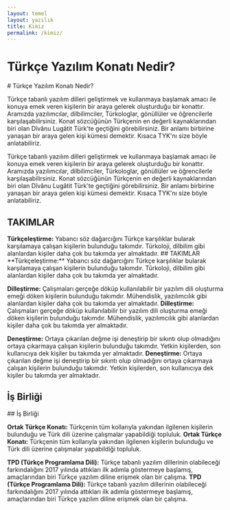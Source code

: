 ```yaml
---
layout: temel
layout: yazılık
title: Kimiz
permalink: /kimiz/
---
```


<h1>Türkçe Yazılım Konatı Nedir?</h1>
# Türkçe Yazılım Konatı Nedir?

<p>Türkçe tabanlı yazılım dilleri geliştirmek ve kullanmaya başlamak amacı ile konuya emek veren kişilerin bir araya gelerek oluşturduğu bir konattır. Aramızda yazılımcılar, dilbilimciler, Türkologlar, gönüllüler ve öğrencilerle karşılaşabilirsiniz. Konat sözcüğünün Türkçenin en değerli kaynaklarından biri olan Dîvânu Lugâtit Türk'te geçtiğini görebilirsiniz. Bir anlamı birbirine yanaşan bir araya gelen kişi kümesi demektir. Kısaca TYK'nı size böyle anlatabiliriz.</p>
Türkçe tabanlı yazılım dilleri geliştirmek ve kullanmaya başlamak amacı ile konuya emek veren kişilerin bir araya gelerek oluşturduğu bir konattır. Aramızda yazılımcılar, dilbilimciler, Türkologlar, gönüllüler ve öğrencilerle karşılaşabilirsiniz. Konat sözcüğünün Türkçenin en değerli kaynaklarından biri olan Dîvânu Lugâtit Türk'te geçtiğini görebilirsiniz. Bir anlamı birbirine yanaşan bir araya gelen kişi kümesi demektir. Kısaca TYK'nı size böyle anlatabiliriz.

<h2>TAKIMLAR</h2>
<b>Türkçeleştirme:</b> Yabancı söz dağarcığını Türkçe karşılıklar bularak karşılamaya çalışan kişilerin bulunduğu takımdır. Türkoloji, dilbilim gibi alanlardan kişiler daha çok bu takımda yer almaktadır.
## TAKIMLAR
**Türkçeleştirme:** Yabancı söz dağarcığını Türkçe karşılıklar bularak karşılamaya çalışan kişilerin bulunduğu takımdır. Türkoloji, dilbilim gibi alanlardan kişiler daha çok bu takımda yer almaktadır.

<b>Dilleştirme:</b> Çalışmaları gerçeğe döküp kullanılabilir bir yazılım dili oluşturma emeği döken kişilerin bulunduğu takımdır. Mühendislik, yazılımcılık gibi alanlardan kişiler daha çok bu takımda yer almaktadır.
**Dilleştirme:** Çalışmaları gerçeğe döküp kullanılabilir bir yazılım dili oluşturma emeği döken kişilerin bulunduğu takımdır. Mühendislik, yazılımcılık gibi alanlardan kişiler daha çok bu takımda yer almaktadır.

<b>Deneştirme:</b> Ortaya çıkarılan değme işi deneştirip bir sıkıntı olup olmadığını ortaya çıkarmaya çalışan kişilerin bulunduğu takımdır. Yetkin kişilerden, son kullanıcıya dek kişiler bu takımda yer almaktadır.
**Deneştirme:** Ortaya çıkarılan değme işi deneştirip bir sıkıntı olup olmadığını ortaya çıkarmaya çalışan kişilerin bulunduğu takımdır. Yetkin kişilerden, son kullanıcıya dek kişiler bu takımda yer almaktadır.

<h2>İş Birliği</h2>
## İş Birliği

<b>Ortak Türkçe Konatı:</b> Türkçenin tüm kollarıyla yakından ilgilenen kişilerin bulunduğu ve Türk dili üzerine çalışmalar yapabildiği topluluk.
**Ortak Türkçe Konatı:** Türkçenin tüm kollarıyla yakından ilgilenen kişilerin bulunduğu ve Türk dili üzerine çalışmalar yapabildiği topluluk.

<b>TPD (Türkçe Programlama Dili):</b> Türkçe tabanlı yazılım dillerinin olabileceği farkındalığını 2017 yılında attıkları ilk adımla göstermeye başlamış, amaçlarından biri Türkçe yazılım diline erişmek olan bir çalışma.
**TPD (Türkçe Programlama Dili):** Türkçe tabanlı yazılım dillerinin olabileceği farkındalığını 2017 yılında attıkları ilk adımla göstermeye başlamış, amaçlarından biri Türkçe yazılım diline erişmek olan bir çalışma.
